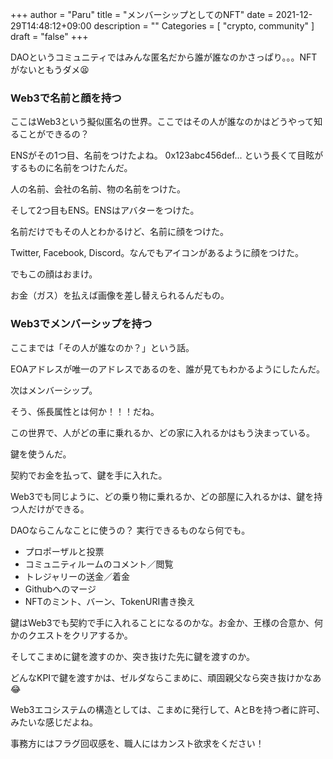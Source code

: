 +++
author = "Paru"
title = "メンバーシップとしてのNFT"
date = 2021-12-29T14:48:12+09:00
description = ""
Categories = [ "crypto, community" ]
draft = "false"
+++

DAOというコミュニティではみんな匿名だから誰が誰なのかさっぱり。。。NFTがないともうダメ😫

<!--more-->

### Web3で名前と顔を持つ

ここはWeb3という擬似匿名の世界。ここではその人が誰なのかはどうやって知ることができるの？

ENSがその1つ目、名前をつけたよね。 0x123abc456def... という長くて目眩がするものに名前をつけたんだ。

人の名前、会社の名前、物の名前をつけた。


そして2つ目もENS。ENSはアバターをつけた。

名前だけでもその人とわかるけど、名前に顔をつけた。

Twitter, Facebook, Discord。なんでもアイコンがあるように顔をつけた。

でもこの顔はおまけ。

お金（ガス）を払えば画像を差し替えられるんだもの。


### Web3でメンバーシップを持つ

ここまでは「その人が誰なのか？」という話。

EOAアドレスが唯一のアドレスであるのを、誰が見てもわかるようにしたんだ。


次はメンバーシップ。

そう、係長属性とは何か！！！だね。


この世界で、人がどの車に乗れるか、どの家に入れるかはもう決まっている。

鍵を使うんだ。

契約でお金を払って、鍵を手に入れた。


Web3でも同じように、どの乗り物に乗れるか、どの部屋に入れるかは、鍵を持つ人だけができる。

DAOならこんなことに使うの？ 実行できるものなら何でも。
- プロポーザルと投票
- コミュニティルームのコメント／閲覧
- トレジャリーの送金／着金
- Githubへのマージ
- NFTのミント、バーン、TokenURI書き換え


鍵はWeb3でも契約で手に入れることになるのかな。お金か、王様の合意か、何かのクエストをクリアするか。

そしてこまめに鍵を渡すのか、突き抜けた先に鍵を渡すのか。

どんなKPIで鍵を渡すかは、ゼルダならこまめに、頑固親父なら突き抜けかなあ😂


Web3エコシステムの構造としては、こまめに発行して、AとBを持つ者に許可、みたいな感じだよね。

事務方にはフラグ回収感を、職人にはカンスト欲求をください！
